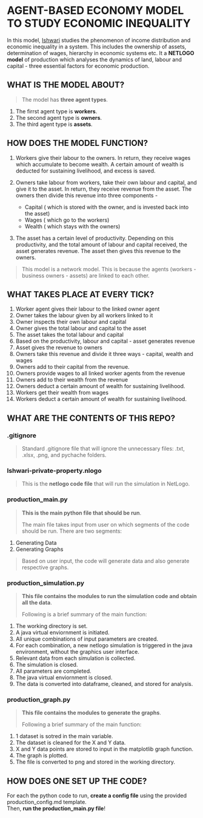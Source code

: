 
# AGENT-BASED ECONOMY MODEL TO STUDY ECONOMIC INEQUALITY

In this model, [Ishwari](https://github.com/social-stimulator) studies the phenomenon of income distribution and economic inequality in a system. This includes the ownership of assets, determination of wages, hierarchy in economic systems etc. It a **NETLOGO model** of production which analyses the dynamics of land, labour and capital - three essential factors for economic production.

## WHAT IS THE MODEL ABOUT?

> The model has **three agent types**.

1. The firrst agent type is **workers**.
2. The second agent type is **owners**.
3. The third agent type is **assets**.

##  HOW DOES THE MODEL FUNCTION?

1. Workers give their labour to the owners. In return, they receive wages which accumulate to become wealth. A certain amount of wealth is deducted for sustaining livelihood, and excess is saved.

2. Owners take labour from workers, take their own labour and capital, and give it to the asset. In return, they receive revenue from the asset. The owners then divide this revenue into three components -
    - Capital ( which is stored with the owner, and is invested back into the asset)
    - Wages ( which go to the workers)
    - Wealth ( which stays with the owners)

3. The asset has a certain level of productivity. Depending on this productivity, and the total amount of labour and capital received, the asset generates revenue. The asset then gives this revenue to the owners.

> This model is a network model. This is because the agents (workers - business owners - assets) are linked to each other.

## WHAT TAKES PLACE AT EVERY TICK?

1. Worker agent gives their labour to the linked owner agent
2. Owner takes the labour given by all workers linked to it
3. Owner inspects their own labour and capital
4. Owner gives the total labour and capital to the asset
5. The asset takes the total labour and capital
6. Based on the productivity, labour and capital - asset generates revenue
7. Asset gives the revenue to owners
8. Owners take this revenue and divide it three ways - capital, wealth and wages
9. Owners add to their capital from the revenue.
10. Owners provide wages to all linked worker agents from the revenue
11. Owners add to their wealth from the revenue
12. Owners deduct a certain amount of wealth for sustaining livelihood.
13. Workers get their wealth from wages
14. Workers deduct a certain amount of wealth for sustaining livelihood.

## WHAT ARE THE CONTENTS OF THIS REPO?

### .gitignore

> Standard .gitignore file that will ignore the unnecessary files: .txt, .xlsx, .png, and pychache folders.  

### Ishwari-private-property.nlogo

> This is the **netlogo code file** that will run the simulation in NetLogo.

### production_main.py

> **This is the main python file that should be run**.  
> 
> The main file takes input from user on which segments of the code should be run. There are two segments:  
1. Generating Data
2. Generating Graphs

> Based on user input, the code will generate data and also generate respective graphs.

### production_simulation.py

> **This file contains the modules to run the simulation code and obtain all the data**.
> 
> Following is a brief summary of the main function:

1. The working directory is set.
2. A java virtual enviornment is initiated.
3. All unique combinations of input parameters are created.
4. For each combination, a new netlogo simulation is triggered in the java environment, without the graphics user interface.
5. Relevant data from each simulation is collected.
6. The simulation is closed.
7. All parameters are completed.
8. The java virtual enviornment is closed.
9. The data is converted into dataframe, cleaned, and stored for analysis.

### production_graph.py

> **This file contains the modules to generate the graphs**.
> 
> Following a brief summary of the main function:

1. 1 dataset is sotred in the main variable.
2. The dataset is cleaned for the X and Y data.
3. X and Y data points are stored to input in the matplotlib graph function.
4. The graph is plotted.
5. The file is converted to png and stored in the working directory.

## HOW DOES ONE SET UP THE CODE?

For each the python code to run, **create a config file** using the provided production_config.md template.  
Then, **run the production_main.py file**!